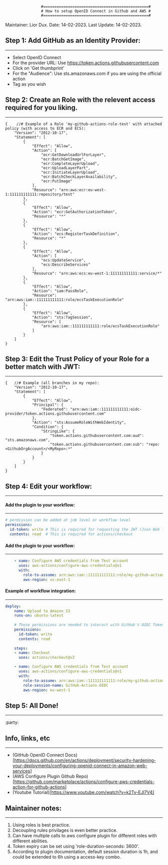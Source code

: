 					#===============================================#
					# How to setup OpenID Connect in Github and AWS #
					#===============================================#

Maintainer: Lior Dux.
Date: 14-02-2023.
Last Update: 14-02-2023.

## Step 1: Add GitHub as an Identity Provider:
----------------------------------------------
- Select OpenID Connect
- For the provider URL: Use https://token.actions.githubusercontent.com
- Click on 'Get thumbprint'
- For the "Audience": Use sts.amazonaws.com if you are using the official action
- Tag as you wish

## Step 2: Create an Role with the relevent access required for you liking.
---------------------------------------------------------------------------
```GitHub-Actions-OIDC-Policy
{    //# Example of a Role 'my-github-actions-role-test' with attached policy (with access to ECR and ECS):
    "Version": "2012-10-17",
    "Statement": [
        {
            "Effect": "Allow",
            "Action": [
                "ecr:GetDownloadUrlForLayer",
                "ecr:BatchGetImage",
                "ecr:CompleteLayerUpload",
                "ecr:UploadLayerPart",
                "ecr:InitiateLayerUpload",
                "ecr:BatchCheckLayerAvailability",
                "ecr:PutImage"
            ],
            "Resource": "arn:aws:ecr:eu-west-1:111111111111:repository/test"
        },
        {
            "Effect": "Allow",
            "Action": "ecr:GetAuthorizationToken",
            "Resource": "*"
        },
        {
            "Effect": "Allow",
            "Action": "ecs:RegisterTaskDefinition",
            "Resource": "*"
        },
        {
            "Effect": "Allow",
            "Action": [
                "ecs:UpdateService",
                "ecs:DescribeServices"
            ],
            "Resource": "arn:aws:ecs:eu-west-1:111111111111:service/*"
        },
        {
            "Effect": "Allow",
            "Action": "iam:PassRole",
            "Resource": "arn:aws:iam::111111111111:role/ecsTaskExecutionRole"
        },
        {
            "Effect": "Allow",
            "Action": "sts:TagSession",
            "Resource": [
                "arn:aws:iam::111111111111:role/ecsTaskExecutionRole"
            ]
        }
    ]
}
```

## Step 3: Edit the Trust Policy of your Role for a better match with JWT:
--------------------------------------------------------------------------
```
{   //# Example (all branches in my repo):
    "Version": "2012-10-17",
    "Statement": [
        {
            "Effect": "Allow",
            "Principal": {
                "Federated": "arn:aws:iam::111111111111:oidc-provider/token.actions.githubusercontent.com"
            },
            "Action": "sts:AssumeRoleWithWebIdentity",
            "Condition": {
                "StringLike": {
                    "token.actions.githubusercontent.com:aud": "sts.amazonaws.com",
                    "token.actions.githubusercontent.com:sub": "repo:<GithubOrgAccount>/<MyRepo>:*"
                }
            }
        }
    ]
}
```

## Step 4: Edit your workflow:
------------------------------

#### Add the plugin to your workflow:
----------------------------------
```permissions.yml
# permission can be added at job level or workflow level    
permissions:
  id-token: write # This is required for requesting the JWT (Json Web Token)
  contents: read  # This is required for actions/checkout
```

#### Add the plugin to your workflow:
----------------------------------
```plugin.yml
    - name: Configure AWS credentials from Test account
      uses: aws-actions/configure-aws-credentials@v1
      with:
        role-to-assume: arn:aws:iam::111111111111:role/my-github-actions-role-test
        aws-region: us-east-1
```

#### Example of workflow integration:
----------------------------------
```oidc-workflow.yml
deploy:
    name: Upload to Amazon S3
    runs-on: ubuntu-latest
    
    # These permissions are needed to interact with GitHub's OIDC Token endpoint.
    permissions:
      id-token: write
      contents: read
    
    steps:
    - name: Checkout
      uses: actions/checkout@v2

    - name: Configure AWS credentials from Test account
      uses: aws-actions/configure-aws-credentials@v1
      with:
        role-to-assume: arn:aws:iam::111111111111:role/my-github-actions-role-test
        role-session-name: GitHub-Actions-OIDC
        aws-region: eu-west-1
```
## Step 5: All Done!
--------------------
:party:

## Info, links, etc
-------------------
- (GitHub OpenID Connect Docs)[https://docs.github.com/en/actions/deployment/security-hardening-your-deployments/configuring-openid-connect-in-amazon-web-services]
- (AWS Configure Plugin Github Repo)[https://github.com/marketplace/actions/configure-aws-credentials-action-for-github-actions]
- (Youtube Tutorial)[https://www.youtube.com/watch?v=k2Tv-EJl7V4]

## Maintainer notes:
--------------------
1. Using roles is best practice. 
2. Decoupling rules privilages is even better practice.
3. Can have multiple calls to aws configure plugin for different roles with different abilities.
4. Token expiry can be set using 'role-duration-seconds: 3600'.
5. According to plugin documentation, default session duration is 1h, and could be extended to 6h using a access-key combo.
